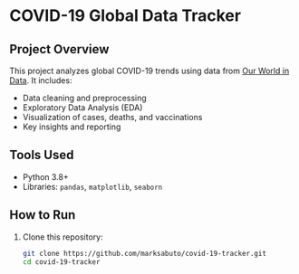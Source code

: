 # COVID-19 Global Data Tracker

## Project Overview
This project analyzes global COVID-19 trends using data from [Our World in Data](https://ourworldindata.org/covid-cases). It includes:
- Data cleaning and preprocessing
- Exploratory Data Analysis (EDA)
- Visualization of cases, deaths, and vaccinations
- Key insights and reporting

## Tools Used
- Python 3.8+
- Libraries: `pandas`, `matplotlib`, `seaborn`

## How to Run
1. Clone this repository:
   ```bash
   git clone https://github.com/marksabuto/covid-19-tracker.git
   cd covid-19-tracker